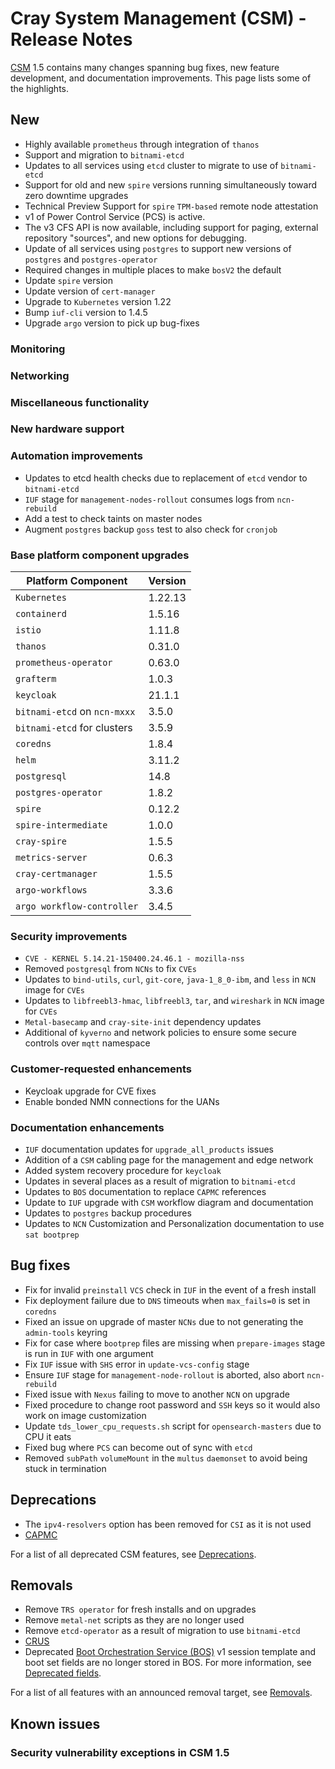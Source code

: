 # Cray System Management (CSM) - Release Notes

[CSM](glossary.md#cray-system-management-csm) 1.5 contains many changes spanning bug fixes, new feature development, and documentation improvements. This page lists some of the highlights.

## New

* Highly available `prometheus` through integration of `thanos`
* Support and migration to `bitnami-etcd`
* Updates to all services using `etcd` cluster to migrate to use of `bitnami-etcd`
* Support for old and new `spire` versions running simultaneously toward zero downtime upgrades
* Technical Preview Support for `spire` `TPM-based` remote node attestation
* v1 of Power Control Service (PCS) is active.
* The v3 CFS API is now available, including support for paging, external repository "sources", and new options for debugging.
* Update of all services using `postgres` to support new versions of `postgres` and `postgres-operator`
* Required changes in multiple places to make `bosV2` the default
* Update `spire` version
* Update version of `cert-manager`
* Upgrade to `Kubernetes` version 1.22
* Bump `iuf-cli` version to 1.4.5
* Upgrade `argo` version to pick up bug-fixes

### Monitoring

### Networking

### Miscellaneous functionality

### New hardware support

### Automation improvements

* Updates to etcd health checks due to replacement of `etcd` vendor to `bitnami-etcd`
* `IUF` stage for `management-nodes-rollout` consumes logs from `ncn-rebuild`
* Add a test to check taints on master nodes
* Augment `postgres` backup `goss` test to also check for `cronjob`
 
### Base platform component upgrades

| Platform Component           | Version        |
|------------------------------|----------------|
| `Kubernetes`                 | 1.22.13        |
| `containerd`                 | 1.5.16         |
| `istio`                      | 1.11.8         |
| `thanos`                     | 0.31.0         |
| `prometheus-operator`        | 0.63.0         |
| `grafterm`                   | 1.0.3          |
| `keycloak`                   | 21.1.1         |
| `bitnami-etcd` on `ncn-mxxx` | 3.5.0          |
| `bitnami-etcd` for clusters  | 3.5.9          |
| `coredns`                    | 1.8.4          |
| `helm`                       | 3.11.2         |
| `postgresql`                 | 14.8           |
| `postgres-operator`          | 1.8.2          |
| `spire`                      | 0.12.2         |
| `spire-intermediate`         | 1.0.0          |
| `cray-spire`                 | 1.5.5          |
| `metrics-server`             | 0.6.3          |
| `cray-certmanager`           | 1.5.5          |
| `argo-workflows`             | 3.3.6          |
| `argo workflow-controller`   | 3.4.5          |

### Security improvements

* `CVE - KERNEL 5.14.21-150400.24.46.1 - mozilla-nss`
* Removed `postgresql` from `NCNs` to fix `CVEs`
* Updates to `bind-utils`, `curl`, `git-core`, `java-1_8_0-ibm`, and `less` in `NCN` image for `CVEs`
* Updates to `libfreebl3-hmac`, `libfreebl3`, `tar`, and `wireshark` in `NCN` image for `CVEs`
* `Metal-basecamp` and `cray-site-init` dependency updates
* Additional of `kyverno` and network policies to ensure some secure controls over `mqtt` namespace
  
### Customer-requested enhancements

* Keycloak upgrade for CVE fixes
* Enable bonded NMN connections for the UANs

### Documentation enhancements

* `IUF` documentation updates for `upgrade_all_products` issues
* Addition of a `CSM` cabling page for the management and edge network
* Added system recovery procedure for `keycloak`
* Updates in several places as a result of migration to `bitnami-etcd`
* Updates to `BOS` documentation to replace `CAPMC` references
* Update to `IUF` upgrade with `CSM` workflow diagram and documentation
* Updates to `postgres` backup procedures
* Updates to `NCN` Customization and Personalization documentation to use `sat bootprep`

## Bug fixes

* Fix for invalid `preinstall` `VCS` check in `IUF` in the event of a fresh install
* Fix deployment failure due to `DNS` timeouts when `max_fails=0` is set in `coredns`
* Fixed an issue on upgrade of master `NCNs` due to not generating the `admin-tools` keyring
* Fix for case where `bootprep` files are missing when `prepare-images` stage is run in `IUF` with one argument
* Fix `IUF` issue with `SHS` error in `update-vcs-config` stage
* Ensure `IUF` stage for `management-node-rollout` is aborted, also abort `ncn-rebuild`
* Fixed issue with `Nexus` failing to move to another `NCN` on upgrade
* Fixed procedure to change root password and `SSH` keys so it would also work on image customization
* Update `tds_lower_cpu_requests.sh` script for `opensearch-masters` due to CPU it eats
* Fixed bug where `PCS` can become out of sync with `etcd`
* Removed `subPath` `volumeMount` in the `multus` `daemonset` to avoid being stuck in termination
  
## Deprecations

* The `ipv4-resolvers` option has been removed for `CSI` as it is not used
* [CAPMC](glossary.md#cray-advanced-platform-monitoring-and-control-capmc)

For a list of all deprecated CSM features, see [Deprecations](introduction/deprecated_features/README.md#deprecations).

## Removals

* Remove `TRS operator` for fresh installs and on upgrades
* Remove `metal-net` scripts as they are no longer used
* Remove `etcd-operator` as a result of migration to use `bitnami-etcd`
* [CRUS](glossary.md#compute-rolling-upgrade-service-crus)
* Deprecated [Boot Orchestration Service (BOS)](glossary.md#boot-orchestration-service-bos)
  v1 session template and boot set fields are no longer stored in BOS. For more information, see
  [Deprecated fields](operations/boot_orchestration/Session_Templates.md#deprecated-fields).

For a list of all features with an announced removal target, see [Removals](introduction/deprecated_features/README.md#removals).

## Known issues

### Security vulnerability exceptions in CSM 1.5
